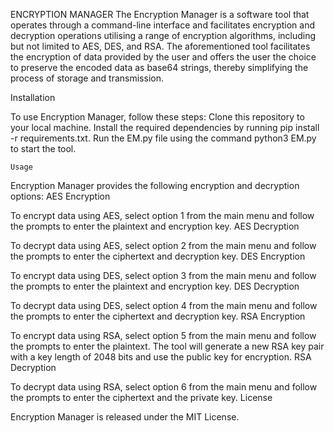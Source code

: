 ENCRYPTION MANAGER
The Encryption Manager is a software tool that operates through a command-line interface and facilitates encryption and decryption operations utilising a range of encryption algorithms, including but not limited to AES, DES, and RSA. The aforementioned tool facilitates the encryption of data provided by the user and offers the user the choice to preserve the encoded data as base64 strings, thereby simplifying the process of storage and transmission.

Installation

To use Encryption Manager, follow these steps:
    Clone this repository to your local machine.
    Install the required dependencies by running pip install -r requirements.txt.
    Run the EM.py file using the command python3 EM.py to start the tool.
    
    Usage

Encryption Manager provides the following encryption and decryption options:
AES Encryption

To encrypt data using AES, select option 1 from the main menu and follow the prompts to enter the plaintext and encryption key.
AES Decryption

To decrypt data using AES, select option 2 from the main menu and follow the prompts to enter the ciphertext and decryption key.
DES Encryption

To encrypt data using DES, select option 3 from the main menu and follow the prompts to enter the plaintext and encryption key.
DES Decryption

To decrypt data using DES, select option 4 from the main menu and follow the prompts to enter the ciphertext and decryption key.
RSA Encryption

To encrypt data using RSA, select option 5 from the main menu and follow the prompts to enter the plaintext. The tool will generate a new RSA key pair with a key length of 2048 bits and use the public key for encryption.
RSA Decryption

To decrypt data using RSA, select option 6 from the main menu and follow the prompts to enter the ciphertext and the private key.
License

Encryption Manager is released under the MIT License.

